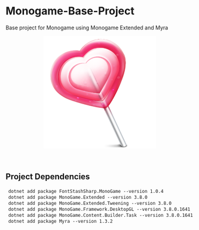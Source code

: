 # Monogame-Base-Project
Base project for Monogame using Monogame Extended and Myra

<p align="center">
    <img src="./App/Icon.png" alt="Lolly Pop" width="300" display="block"/>
</p>

<br>

## Project Dependencies
```
 dotnet add package FontStashSharp.MonoGame --version 1.0.4
 dotnet add package MonoGame.Extended --version 3.8.0
 dotnet add package MonoGame.Extended.Tweening --version 3.8.0
 dotnet add package MonoGame.Framework.DesktopGL --version 3.8.0.1641
 dotnet add package MonoGame.Content.Builder.Task --version 3.8.0.1641
 dotnet add package Myra --version 1.3.2
```